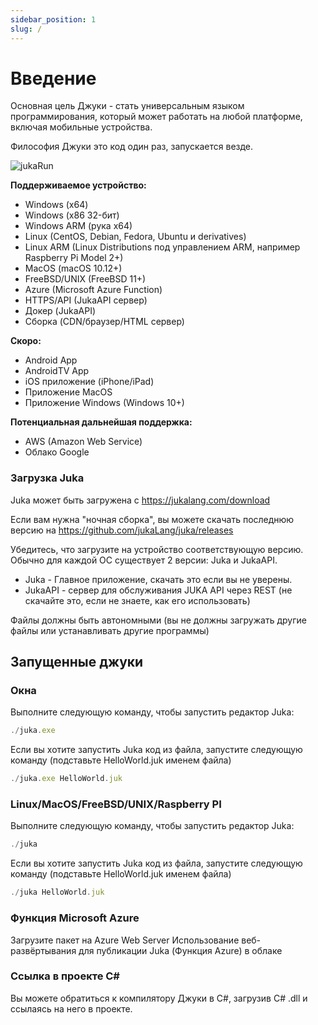 ```yaml
---
sidebar_position: 1
slug: /
---
```


# Введение

Основная цель Джуки - стать универсальным языком программирования, который может работать на любой платформе, включая мобильные устройства.

Философия Джуки это код один раз, запускается везде.

![jukaRun](https://user-images.githubusercontent.com/11934545/176820860-9ff1eff4-cbde-4e90-a56f-b0826f4760a5.gif)

__Поддерживаемое устройство:__
- Windows (x64)
- Windows (x86 32-бит)
- Windows ARM (рука x64)
- Linux (CentOS, Debian, Fedora, Ubuntu и derivatives)
- Linux ARM (Linux Distributions под управлением ARM, например Raspberry Pi Model 2+)
- MacOS (macOS 10.12+)
- FreeBSD/UNIX (FreeBSD 11+)
- Azure (Microsoft Azure Function)
- HTTPS/API (JukaAPI сервер)
- Докер (JukaAPI)
- Сборка (CDN/браузер/HTML сервер)

__Скоро:__
- Android App
- AndroidTV App
- iOS приложение (iPhone/iPad)
- Приложение MacOS
- Приложение Windows (Windows 10+)

__Потенциальная дальнейшая поддержка:__
- AWS (Amazon Web Service)
- Облако Google


### Загрузка Juka
Juka может быть загружена с https://jukalang.com/download

Если вам нужна "ночная сборка", вы можете скачать последнюю версию на https://github.com/jukaLang/juka/releases

Убедитесь, что загрузите на устройство соответствующую версию. Обычно для каждой ОС существует 2 версии: Juka и JukaAPI.
- Juka - Главное приложение, скачать это если вы не уверены.
- JukaAPI - сервер для обслуживания JUKA API через REST (не скачайте это, если не знаете, как его использовать)

Файлы должны быть автономными (вы не должны загружать другие файлы или устанавливать другие программы)

## Запущенные джуки

### Окна

Выполните следующую команду, чтобы запустить редактор Juka:

```jsx
./juka.exe
```

Если вы хотите запустить Juka код из файла, запустите следующую команду (подставьте HelloWorld.juk именем файла)

```jsx
./juka.exe HelloWorld.juk
```

### Linux/MacOS/FreeBSD/UNIX/Raspberry PI

Выполните следующую команду, чтобы запустить редактор Juka:
```jsx
./juka
```

Если вы хотите запустить Juka код из файла, запустите следующую команду (подставьте HelloWorld.juk именем файла)

```jsx
./juka HelloWorld.juk
```


### Функция Microsoft Azure

Загрузите пакет на Azure Web Server Использование веб-развёртывания для публикации Juka (Функция Azure) в облаке

### Ссылка в проекте C#

Вы можете обратиться к компилятору Джуки в C#, загрузив C# .dll и ссылаясь на него в проекте.

